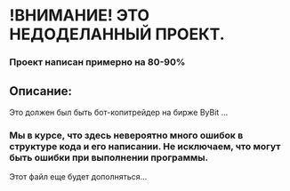 # !ВНИМАНИЕ! ЭТО НЕДОДЕЛАННЫЙ ПРОЕКТ.
### Проект написан примерно на 80-90%

## Описание:
Это должен был быть бот-копитрейдер на бирже ByBit
...


### Мы в курсе, что здесь невероятно много ошибок в структуре кода и его написании. Не исключаем, что могут быть ошибки при выполнении программы.

Этот файл еще будет дополняться...
